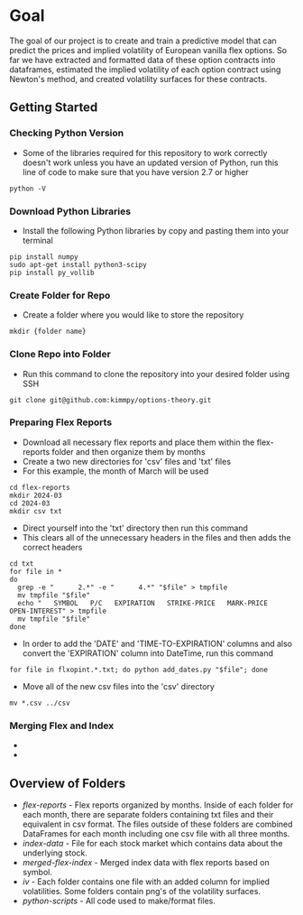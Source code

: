 # Goal
The goal of our project is to create and train a predictive model that can predict the prices and implied volatility of European vanilla flex options. So far we have extracted and formatted data of these option contracts into dataframes, estimated the implied volatility of each option contract using Newton's method, and created volatility surfaces for these contracts.
## Getting Started
### Checking Python Version
* Some of the libraries required for this repository to work correctly doesn't work unless you have an updated version of Python, run this line of code to make sure that you have version 2.7 or higher
```
python -V
```
### Download Python Libraries
* Install the following Python libraries by copy and pasting them into your terminal
```
pip install numpy
sudo apt-get install python3-scipy
pip install py_vollib
```
### Create Folder for Repo
* Create a folder where you would like to store the repository
```
mkdir {folder name}
```
### Clone Repo into Folder
* Run this command to clone the repository into your desired folder using SSH
```
git clone git@github.com:kimmpy/options-theory.git
```
### Preparing Flex Reports
* Download all necessary flex reports and place them within the flex-reports folder and then organize them by months
* Create a two new directories for 'csv' files and 'txt' files
* For this example, the month of March will be used
```
cd flex-reports
mkdir 2024-03
cd 2024-03
mkdir csv txt
```
* Direct yourself into the 'txt' directory then run this command
* This clears all of the unnecessary headers in the files and then adds the correct headers
```
cd txt
for file in *
do
  grep -e "      2.*" -e "      4.*" "$file" > tmpfile
  mv tmpfile "$file"
  echo "   SYMBOL   P/C   EXPIRATION   STRIKE-PRICE   MARK-PRICE   OPEN-INTEREST" > tmpfile
  mv tmpfile "$file"
done
```
* In order to add the 'DATE' and 'TIME-TO-EXPIRATION' columns and also convert the 'EXPIRATION' column into DateTime, run this command
```
for file in flxopint.*.txt; do python add_dates.py "$file"; done
```
* Move all of the new csv files into the 'csv' directory
```
mv *.csv ../csv
```
### Merging Flex and Index
*
*

## Overview of Folders
* *flex-reports* - Flex reports organized by months. Inside of each folder for each month, there are separate folders containing txt files and their equivalent in csv format. The files outside of these folders are combined DataFrames for each month including one csv file with all three months.
* *index-data* - File for each stock market which contains data about the underlying stock.
* *merged-flex-index* - Merged index data with flex reports based on symbol.
* *iv* - Each folder contains one file with an added column for implied volatilities. Some folders contain png's of the volatility surfaces.
* *python-scripts* - All code used to make/format files.
